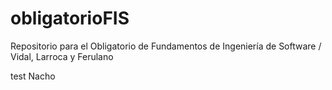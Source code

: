 # obligatorioFIS

Repositorio para el Obligatorio de Fundamentos de Ingeniería de Software / Vidal, Larroca y Ferulano

test Nacho
